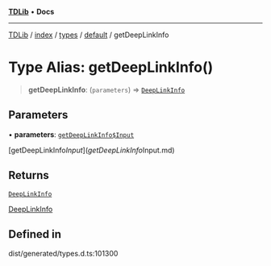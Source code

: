 [**TDLib**](../../../../../../README.md) • **Docs**

***

[TDLib](../../../../../../modules.md) / [index](../../../../../README.md) / [types](../../../README.md) / [default](../README.md) / getDeepLinkInfo

# Type Alias: getDeepLinkInfo()

> **getDeepLinkInfo**: (`parameters`) => [`DeepLinkInfo`](DeepLinkInfo.md)

## Parameters

• **parameters**: [`getDeepLinkInfo$Input`](getDeepLinkInfo$Input.md)

[getDeepLinkInfo$Input](getDeepLinkInfo$Input.md)

## Returns

[`DeepLinkInfo`](DeepLinkInfo.md)

[DeepLinkInfo](DeepLinkInfo.md)

## Defined in

dist/generated/types.d.ts:101300
